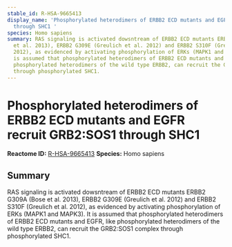 ```yaml
---
stable_id: R-HSA-9665413
display_name: 'Phosphorylated heterodimers of ERBB2 ECD mutants and EGFR recruit GRB2:SOS1
  through SHC1 '
species: Homo sapiens
summary: RAS signaling is activated dowsntream of ERBB2 ECD mutants ERBB2 G309A (Bose
  et al. 2013), ERBB2 G309E (Greulich et al. 2012) and ERBB2 S310F (Greulich et al.
  2012), as evidenced by activating phosphorylation of ERKs (MAPK1 and MAPK3). It
  is assumed that phosphorylated heterodimers of ERBB2 ECD mutants and EGFR, like
  phosphorylated heterodimers of the wild type ERBB2, can recruit the GRB2:SOS1 complex
  through phosphorylated SHC1.
---
```


# Phosphorylated heterodimers of ERBB2 ECD mutants and EGFR recruit GRB2:SOS1 through SHC1 
**Reactome ID:** [R-HSA-9665413](https://reactome.org/content/detail/R-HSA-9665413)
**Species:** Homo sapiens

## Summary

RAS signaling is activated dowsntream of ERBB2 ECD mutants ERBB2 G309A (Bose et al. 2013), ERBB2 G309E (Greulich et al. 2012) and ERBB2 S310F (Greulich et al. 2012), as evidenced by activating phosphorylation of ERKs (MAPK1 and MAPK3). It is assumed that phosphorylated heterodimers of ERBB2 ECD mutants and EGFR, like phosphorylated heterodimers of the wild type ERBB2, can recruit the GRB2:SOS1 complex through phosphorylated SHC1.
